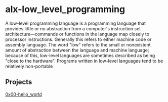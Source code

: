 # alx-low_level_programming
A low-level programming language is a programming language that provides little or no abstraction from a computer's instruction set architecture—commands or functions in the language map closely to processor instructions. Generally this refers to either machine code or assembly language. The word "low" refers to the small or nonexistent amount of abstraction between the language and machine language; because of this, low-level languages are sometimes described as being "close to the hardware". Programs written in low-level languages tend to be relatively non-portable

## Projects
[0x00-hello_world](https://github.com/Mfuseini10/alx-low_level_programming/tree/master/0x00-hello_world)
